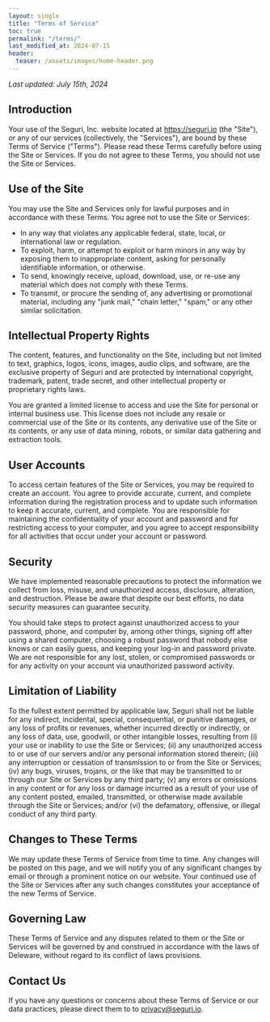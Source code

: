 ```yaml
---
layout: single
title: "Terms of Service"
toc: true
permalink: "/terms/"
last_modified_at: 2024-07-15
header:
  teaser: /assets/images/home-header.png
---
```



_Last updated: July 15th, 2024_

## Introduction

Your use of the Seguri, Inc. website located at https://seguri.io (the "Site"), or any of our services (collectively, the "Services"), are bound by these Terms of Service ("Terms"). Please read these Terms carefully before using the Site or Services. If you do not agree to these Terms, you should not use the Site or Services.

## Use of the Site

You may use the Site and Services only for lawful purposes and in accordance with these Terms. You agree not to use the Site or Services:

- In any way that violates any applicable federal, state, local, or international law or regulation.
- To exploit, harm, or attempt to exploit or harm minors in any way by exposing them to inappropriate content, asking for personally identifiable information, or otherwise.
- To send, knowingly receive, upload, download, use, or re-use any material which does not comply with these Terms.
- To transmit, or procure the sending of, any advertising or promotional material, including any "junk mail," "chain letter," "spam," or any other similar solicitation.

## Intellectual Property Rights

The content, features, and functionality on the Site, including but not limited to text, graphics, logos, icons, images, audio clips, and software, are the exclusive property of Seguri and are protected by international copyright, trademark, patent, trade secret, and other intellectual property or proprietary rights laws.

You are granted a limited license to access and use the Site for personal or internal business use. This license does not include any resale or commercial use of the Site or its contents, any derivative use of the Site or its contents, or any use of data mining, robots, or similar data gathering and extraction tools.

## User Accounts

To access certain features of the Site or Services, you may be required to create an account. You agree to provide accurate, current, and complete information during the registration process and to update such information to keep it accurate, current, and complete. You are responsible for maintaining the confidentiality of your account and password and for restricting access to your computer, and you agree to accept responsibility for all activities that occur under your account or password.

## Security

We have implemented reasonable precautions to protect the information we collect from loss, misuse, and unauthorized access, disclosure, alteration, and destruction. Please be aware that despite our best efforts, no data security measures can guarantee security.

You should take steps to protect against unauthorized access to your password, phone, and computer by, among other things, signing off after using a shared computer, choosing a robust password that nobody else knows or can easily guess, and keeping your log-in and password private. We are not responsible for any lost, stolen, or compromised passwords or for any activity on your account via unauthorized password activity.

## Limitation of Liability

To the fullest extent permitted by applicable law, Seguri shall not be liable for any indirect, incidental, special, consequential, or punitive damages, or any loss of profits or revenues, whether incurred directly or indirectly, or any loss of data, use, goodwill, or other intangible losses, resulting from (i) your use or inability to use the Site or Services; (ii) any unauthorized access to or use of our servers and/or any personal information stored therein; (iii) any interruption or cessation of transmission to or from the Site or Services; (iv) any bugs, viruses, trojans, or the like that may be transmitted to or through our Site or Services by any third party; (v) any errors or omissions in any content or for any loss or damage incurred as a result of your use of any content posted, emailed, transmitted, or otherwise made available through the Site or Services; and/or (vi) the defamatory, offensive, or illegal conduct of any third party.

## Changes to These Terms

We may update these Terms of Service from time to time. Any changes will be posted on this page, and we will notify you of any significant changes by email or through a prominent notice on our website. Your continued use of the Site or Services after any such changes constitutes your acceptance of the new Terms of Service.

## Governing Law

These Terms of Service and any disputes related to them or the Site or Services will be governed by and construed in accordance with the laws of Deleware, without regard to its conflict of laws provisions.

## Contact Us

If you have any questions or concerns about these Terms of Service or our data practices, please direct them to to <a href="mailto:privacy@seguri.io" title="privacy@seguri.io">privacy@seguri.io</a>.

